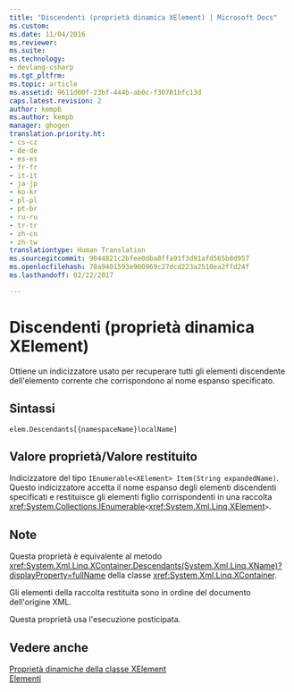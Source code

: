 ```yaml
---
title: "Discendenti (proprietà dinamica XElement) | Microsoft Docs"
ms.custom: 
ms.date: 11/04/2016
ms.reviewer: 
ms.suite: 
ms.technology:
- devlang-csharp
ms.tgt_pltfrm: 
ms.topic: article
ms.assetid: 9611d00f-23bf-444b-ab0c-f30701bfc13d
caps.latest.revision: 2
author: kempb
ms.author: kempb
manager: ghogen
translation.priority.ht:
- cs-cz
- de-de
- es-es
- fr-fr
- it-it
- ja-jp
- ko-kr
- pl-pl
- pt-br
- ru-ru
- tr-tr
- zh-cn
- zh-tw
translationtype: Human Translation
ms.sourcegitcommit: 9044821c2bfee0dba8ffa91f3d91afd565b8d957
ms.openlocfilehash: 78a9401593e900969c27dcd223a2510ea2ffd24f
ms.lasthandoff: 02/22/2017

---
```

# <a name="descendants-xelement-dynamic-property"></a>Discendenti (proprietà dinamica XElement)
Ottiene un indicizzatore usato per recuperare tutti gli elementi discendente dell'elemento corrente che corrispondono al nome espanso specificato.  
  
## <a name="syntax"></a>Sintassi  
  
```  
elem.Descendants[{namespaceName}localName]  
```  
  
## <a name="property-valuereturn-value"></a>Valore proprietà/Valore restituito  
 Indicizzatore del tipo `IEnumerable<XElement> Item(String expandedName)`. Questo indicizzatore accetta il nome espanso degli elementi discendenti specificati e restituisce gli elementi figlio corrispondenti in una raccolta <xref:System.Collections.IEnumerable>`<`<xref:System.Xml.Linq.XElement>`>`.  
  
## <a name="remarks"></a>Note  
 Questa proprietà è equivalente al metodo <xref:System.Xml.Linq.XContainer.Descendants(System.Xml.Linq.XName)?displayProperty=fullName> della classe <xref:System.Xml.Linq.XContainer>.  
  
 Gli elementi della raccolta restituita sono in ordine del documento dell'origine XML.  
  
 Questa proprietà usa l'esecuzione posticipata.  
  
## <a name="see-also"></a>Vedere anche  
 [Proprietà dinamiche della classe XElement](../designers/xelement-class-dynamic-properties.md)   
 [Elementi](../designers/elements-xelement-dynamic-property.md)
